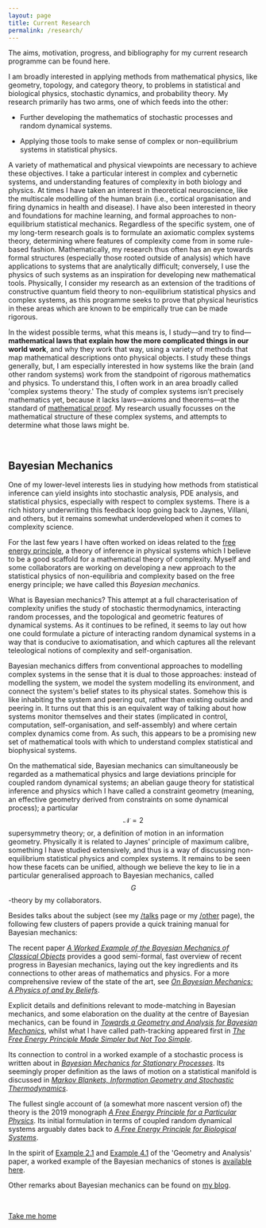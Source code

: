 ```yaml
---
layout: page
title: Current Research
permalink: /research/
---
```


The aims, motivation, progress, and bibliography for my current research programme can be found here. 

I am broadly interested in applying methods from mathematical physics, like geometry, topology, and category theory, to problems in statistical and biological physics, stochastic dynamics, and probability theory. My research primarily has two arms, one of which feeds into the other: 

- Further developing the mathematics of stochastic processes and random dynamical systems.      

- Applying those tools to make sense of complex or non-equilibrium systems in statistical physics.

A variety of mathematical and physical viewpoints are necessary to achieve these objectives. I take a particular interest in complex and cybernetic systems, and understanding features of complexity in both biology and physics. At times I have taken an interest in theoretical neuroscience, like the multiscale modelling of the human brain (i.e., cortical organisation and firing dynamics in health and disease). I have also been interested in theory and foundations for machine learning, and formal approaches to non-equilibrium statistical mechanics. Regardless of the specific system, one of my long-term research goals is to formulate an axiomatic complex systems theory, determining where features of complexity come from in some rule-based fashion. Mathematically, my research thus often has an eye towards formal structures (especially those rooted outside of analysis) which have applications to systems that are analytically difficult; conversely, I use the physics of such systems as an inspiration for developing new mathematical tools. Physically, I consider my research as an extension of the traditions of constructive quantum field theory to non-equilibrium statistical physics and complex systems, as this programme seeks to prove that physical heuristics in these areas which are known to be empirically true can be made rigorous.

In the widest possible terms, what this means is, I study—and try to find—**mathematical laws that explain how the more complicated things in our world work**, and why they work that way, using a variety of methods that map mathematical descriptions onto physical objects. I study these things generally, but, I am especially interested in how systems like the brain (and other random systems) work from the standpoint of rigorous mathematics and physics. To understand this, I often work in an area broadly called 'complex systems theory.' The study of complex systems isn’t precisely mathematics yet, because it lacks laws—axioms and theorems—at the standard of [mathematical proof](https://en.wikipedia.org/wiki/Mathematical_proof). My research usually focusses on the mathematical structure of these complex systems, and attempts to determine what those laws might be. 

&nbsp;

## Bayesian Mechanics

One of my lower-level interests lies in studying how methods from statistical inference can yield insights into stochastic analysis, PDE analysis, and statistical physics, especially with respect to complex systems. There is a rich history underwriting this feedback loop going back to Jaynes, Villani, and others, but it remains somewhat underdeveloped when it comes to complexity science.

For the last few years I have often worked on ideas related to the [free energy principle](https://en.wikipedia.org/wiki/Free_energy_principle), a theory of inference in physical systems which I believe to be a good scaffold for a mathematical theory of complexity. Myself and some collaborators are working on developing a new approach to the statistical physics of non-equilibria and complexity based on the free energy principle; we have called this _Bayesian mechanics._

What is Bayesian mechanics? This attempt at a full characterisation of complexity unifies the study of stochastic thermodynamics, interacting random processes, and the topological and geometric features of dynamical systems. As it continues to be refined, it seems to lay out how one could formulate a picture of interacting random dynamical systems in a way that is conducive to axiomatisation, and which captures all the relevant teleological notions of complexity and self-organisation. 

Bayesian mechanics differs from conventional approaches to modelling complex systems in the sense that it is dual to those approaches: instead of modelling the system, we model the system modelling its environment, and connect the system's belief states to its physical states. Somehow this is like inhabiting the system and peering out, rather than existing outside and peering in. It turns out that this is an equivalent way of talking about how systems monitor themselves and their states (implicated in control, computation, self-organisation, and self-assembly) and where certain complex dynamics come from. As such, this appears to be a promising new set of mathematical tools with which to understand complex statistical and biophysical systems.

On the mathematical side, Bayesian mechanics can simultaneously be regarded as a mathematical physics and large deviations principle for coupled random dynamical systems; an abelian gauge theory for statistical inference and physics which I have called a constraint geometry (meaning, an effective geometry derived from constraints on some dynamical process); a particular $$\mathcal{N}=2$$ supersymmetry theory; or, a definition of motion in an information geometry. Physically it is related to Jaynes' principle of maximum calibre, something I have studied extensively, and thus is a way of discussing non-equilibrium statistical physics and complex systems. It remains to be seen how these facets can be unified, although we believe the key to lie in a particular generalised approach to Bayesian mechanics, called $$G$$-theory by my collaborators.

Besides talks about the subject (see my [/talks](https://darsakthi.github.io/talks.html) page or my [/other](https://darsakthi.github.io/other/) page), the following few clusters of papers provide a quick training manual for Bayesian mechanics:

The recent paper [_A Worked Example of the Bayesian Mechanics of Classical Objects_](https://arxiv.org/abs/2206.12996) provides a good semi-formal, fast overview of recent progress in Bayesian mechanics, laying out the key ingredients and its connections to other areas of mathematics and physics. For a more comprehensive review of the state of the art, see [_On Bayesian Mechanics: A Physics of and by Beliefs_](https://arxiv.org/abs/2205.11543). 

Explicit details and definitions relevant to mode-matching in Bayesian mechanics, and some elaboration on the duality at the centre of Bayesian mechanics, can be found in [_Towards a Geometry and Analysis for Bayesian Mechanics_](https://arxiv.org/abs/2204.11900), whilst what I have called path-tracking appeared first in [_The Free Energy Principle Made Simpler but Not Too Simple_](https://arxiv.org/abs/2201.06387). 

Its connection to control in a worked example of a stochastic process is written about in [_Bayesian Mechanics for Stationary Processes_](https://arxiv.org/abs/2106.13830). Its seemingly proper definition as the laws of motion on a statistical manifold is discussed in [_Markov Blankets, Information Geometry and Stochastic Thermodynamics_](https://royalsocietypublishing.org/doi/full/10.1098/rsta.2019.0159). 

The fullest single account of (a somewhat more nascent version of) the theory is the 2019 monograph [_A Free Energy Principle for a Particular Physics_](https://arxiv.org/abs/1906.10184). Its initial formulation in terms of coupled random dynamical systems arguably dates back to [_A Free Energy Principle for Biological Systems_](https://www.mdpi.com/1099-4300/14/11/2100). 

In the spirit of [Example 2.1](https://arxiv.org/pdf/2204.11900.pdf#page.9) and [Example 4.1](https://arxiv.org/pdf/2204.11900.pdf#page.26) of the 'Geometry and Analysis' paper, a worked example of the Bayesian mechanics of stones is [available here](https://drive.google.com/file/d/1JdBBbbLcRJDs_BCtmQRA3L5PMb072LSj/view?usp=sharing). 

Other remarks about Bayesian mechanics can be found on [my blog](https://darsakthi.github.io/blog.html).

&nbsp;

[Take me home](https://darsakthi.github.io)
